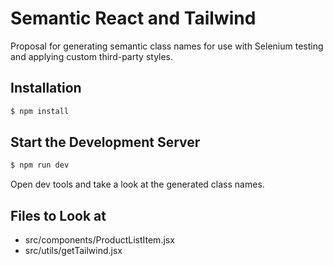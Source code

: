 # Semantic React and Tailwind

Proposal for generating semantic class names for use with Selenium testing and applying custom third-party styles.

## Installation

```bash
$ npm install
```

## Start the Development Server

```bash
$ npm run dev
```

Open dev tools and take a look at the generated class names.

## Files to Look at

-   src/components/ProductListItem.jsx
-   src/utils/getTailwind.jsx
